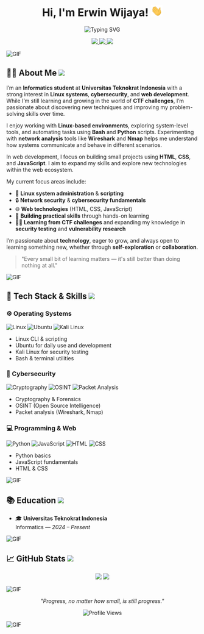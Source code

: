 <h1 align="center">Hi, I'm Erwin Wijaya! <img src="https://raw.githubusercontent.com/ABSphreak/ABSphreak/master/gifs/Hi.gif" width="30px"></h1>

<p align="center">
  <img src="https://readme-typing-svg.demolab.com?font=Fira+Code&size=24&pause=1000&center=true&vCenter=true&width=500&lines=Cybersecurity+Enthusiast;CTF+Enthusiast;Web+%26+Network+Explorer" alt="Typing SVG" />
</p>

<p align="center">
  <a href="mailto:erwinwijaya6510@gmail.com">
    <img src="https://img.shields.io/badge/Gmail-D14836?logo=gmail&logoColor=white"/>
  </a>
  <a href="https://linkedin.com/in/erwin-wijaya-b68b11299">
    <img src="https://img.shields.io/badge/LinkedIn-0A66C2?logo=linkedin&logoColor=white"/>
  </a>
  <a href="https://discord.gg/EfMsJTDf">
    <img src="https://img.shields.io/badge/Discord-5865F2?logo=discord&logoColor=white"/>
  </a>
</p>

<img src="https://user-images.githubusercontent.com/73097560/115834477-dbab4500-a447-11eb-908a-139a6edaec5c.gif" alt="GIF">


## 🧑‍💻 About Me <img src="https://raw.githubusercontent.com/roshanrahman/roshanrahman/main/icons/computer.gif" width="20px">

I’m an **Informatics student** at **Universitas Teknokrat Indonesia** with a strong interest in **Linux systems**, **cybersecurity**, and **web development**.  
While I’m still learning and growing in the world of **CTF challenges**, I’m passionate about discovering new techniques and improving my problem-solving skills over time.

I enjoy working with **Linux-based environments**, exploring system-level tools, and automating tasks using **Bash** and **Python** scripts. Experimenting with **network analysis** tools like **Wireshark** and **Nmap** helps me understand how systems communicate and behave in different scenarios.

In web development, I focus on building small projects using **HTML**, **CSS**, and **JavaScript**. I aim to expand my skills and explore new technologies within the web ecosystem.

My current focus areas include:
- 🐧 **Linux system administration** & **scripting**
- 🔒 **Network security** & **cybersecurity fundamentals**
- 🌐 **Web technologies** (HTML, CSS, JavaScript)
- 🚀 **Building practical skills** through hands-on learning
- 🕵️‍♂️ **Learning from CTF challenges** and expanding my knowledge in **security testing** and **vulnerability research**

I’m passionate about **technology**, eager to grow, and always open to learning something new, whether through **self-exploration** or **collaboration**.

> "Every small bit of learning matters — it's still better than doing nothing at all."


<img src="https://user-images.githubusercontent.com/73097560/115834477-dbab4500-a447-11eb-908a-139a6edaec5c.gif" alt="GIF">


## 🔧 Tech Stack & Skills <img src="https://raw.githubusercontent.com/roshanrahman/roshanrahman/main/icons/tools.gif" width="20px">

### ⚙️ Operating Systems
![Linux](https://img.shields.io/badge/Linux-333?logo=linux&logoColor=white)
![Ubuntu](https://img.shields.io/badge/Ubuntu-E95420?logo=ubuntu&logoColor=white)
![Kali Linux](https://img.shields.io/badge/Kali_Linux-005571?logo=kalilinux&logoColor=white)

- Linux CLI & scripting  
- Ubuntu for daily use and development  
- Kali Linux for security testing  
- Bash & terminal utilities  

### 🔐 Cybersecurity
![Cryptography](https://img.shields.io/badge/Cryptography-3498db?logo=python&logoColor=white)
![OSINT](https://img.shields.io/badge/OSINT-29b6f6?logo=internet-explorer&logoColor=white)
![Packet Analysis](https://img.shields.io/badge/Packet_Analysis-4A4A4A?logo=wireshark&logoColor=white)

- Cryptography & Forensics  
- OSINT (Open Source Intelligence)  
- Packet analysis (Wireshark, Nmap)  


### 💻 Programming & Web
![Python](https://img.shields.io/badge/Python-3670A0?logo=python&logoColor=white)
![JavaScript](https://img.shields.io/badge/JavaScript-F7DF1E?logo=javascript&logoColor=black)
![HTML](https://img.shields.io/badge/HTML-E34F26?logo=html5&logoColor=white)
![CSS](https://img.shields.io/badge/CSS-1572B6?logo=css3&logoColor=white)

- Python basics  
- JavaScript fundamentals  
- HTML & CSS  

<img src="https://user-images.githubusercontent.com/73097560/115834477-dbab4500-a447-11eb-908a-139a6edaec5c.gif" alt="GIF">


## 📚 Education <img src="https://raw.githubusercontent.com/roshanrahman/roshanrahman/main/icons/book.gif" width="20px">

- 🎓 **Universitas Teknokrat Indonesia**  
  Informatics — *2024 – Present*

<img src="https://user-images.githubusercontent.com/73097560/115834477-dbab4500-a447-11eb-908a-139a6edaec5c.gif" alt="GIF">


## 📈 GitHub Stats <img src="https://raw.githubusercontent.com/roshanrahman/roshanrahman/main/icons/stats.gif" width="20px">

<p align="center">
  <img src="https://github-readme-stats.vercel.app/api?username=Romm31&show_icons=true&theme=tokyonight&hide_border=true" width="48%"/>
  <img src="https://github-readme-streak-stats.herokuapp.com/?user=Romm31&theme=tokyonight&hide_border=true" width="48%"/>
</p>

<img src="https://user-images.githubusercontent.com/73097560/115834477-dbab4500-a447-11eb-908a-139a6edaec5c.gif" alt="GIF">


<p align="center">
  <i>"Progress, no matter how small, is still progress."</i>
</p>

<p align="center">
  <img src="https://komarev.com/ghpvc/?username=Romm31&label=Profile+Views&color=0e75b6&style=flat" alt="Profile Views" />
</p>

<img src="https://user-images.githubusercontent.com/73097560/115834477-dbab4500-a447-11eb-908a-139a6edaec5c.gif" alt="GIF">
